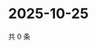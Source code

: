 # 2025-10-25

共 0 条

<!-- BEGIN ZHIHUVIDEO -->
<!-- 最后更新时间 Sat Oct 25 2025 20:19:10 GMT+0800 (China Standard Time) -->

<!-- END ZHIHUVIDEO -->
